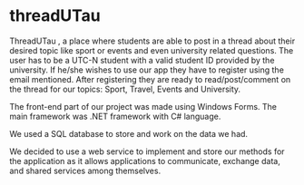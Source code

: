 # threadUTau
ThreadUTau , a place where students are able to post in a thread about their desired topic like sport or events and even university related questions.
The user has to be a UTC-N student with a valid student ID provided by the university. 
If he/she wishes to use our app they have to register using the email mentioned.
After registering they are ready to read/post/comment on the thread for our topics: Sport, Travel, Events and University.

The front-end part of our project was made using Windows Forms. The main framework was .NET framework with C# language.

We used a SQL database to store and work on the data we had.

We decided to use a web service to implement and store our methods for the application as it allows applications to communicate, exchange data, and shared services among themselves.
